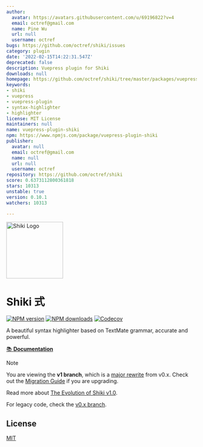 ```yaml
---
author:
  avatar: https://avatars.githubusercontent.com/u/69196822?v=4
  email: octref@gmail.com
  name: Pine Wu
  url: null
  username: octref
bugs: https://github.com/octref/shiki/issues
category: plugin
date: '2022-02-15T14:22:31.547Z'
deprecated: false
description: Vuepress plugin for Shiki
downloads: null
homepage: https://github.com/octref/shiki/tree/master/packages/vuepress-plugin
keywords:
- shiki
- vuepress
- vuepress-plugin
- syntax-highlighter
- highlighter
license: MIT License
maintainers: null
name: vuepress-plugin-shiki
npm: https://www.npmjs.com/package/vuepress-plugin-shiki
publisher:
  avatar: null
  email: octref@gmail.com
  name: null
  url: null
  username: octref
repository: https://github.com/octref/shiki
score: 0.6373112800361818
stars: 10313
unstable: true
version: 0.10.1
watchers: 10313

---
```


<img src="https://raw.githubusercontent.com/shikijs/shiki/main/docs/public/logo.svg" width="150" alt="Shiki Logo" />

# Shiki 式

[![NPM version](https://img.shields.io/npm/v/shiki?color=32A9C3&labelColor=1B3C4A&label=npm)](https://www.npmjs.com/package/shiki)
[![NPM downloads](https://img.shields.io/npm/dm/shiki?color=32A9C3&labelColor=1B3C4A&label=downloads)](https://www.npmjs.com/package/shiki)
[![Codecov](https://img.shields.io/codecov/c/github/shikijs/shiki?token=1uJYfXgZG3&style=flat&labelColor=1B3C4A&color=32A9C3&precision=1)](https://app.codecov.io/gh/shikijs/shiki/tree)

A beautiful syntax highlighter based on TextMate grammar, accurate and powerful.

[📚 **Documentation**](https://shiki.style)

> [!NOTE]
> You are viewing the **v1 branch**, which is a [major rewrite](https://github.com/shikijs/shiki/releases/tag/v1.0.0) from v0.x. Check out the [Migration Guide](https://shiki.style/guide/migrate#migrate-from-v0-14) if you are upgrading.
>
> Read more about [The Evolution of Shiki v1.0](https://nuxt.com/blog/shiki-v1).
>
> For legacy code, check the [v0.x branch](https://github.com/shikijs/shiki/tree/v0).

## License

[MIT](./LICENSE)
